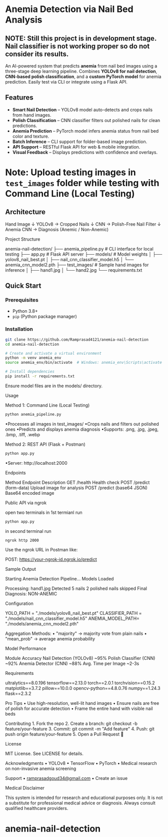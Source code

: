 #  Anemia Detection via Nail Bed Analysis 

## NOTE: Still this project is in development stage. Nail classifier is not working proper so do not consider its results. 

An AI-powered system that predicts **anemia** from nail bed images using a three-stage deep learning pipeline. Combines **YOLOv8 for nail detection**, **CNN-based polish classification**, and a **custom PyTorch model** for anemia prediction. Easily test via CLI or integrate using a Flask API.


##  Features

-  **Smart Nail Detection** – YOLOv8 model auto-detects and crops nails from hand images.
-  **Polish Classification** – CNN classifier filters out polished nails for clean predictions.
-  **Anemia Prediction** – PyTorch model infers anemia status from nail bed color and texture.
-  **Batch Inference** – CLI support for folder-based image prediction.
-  **API Support** – RESTful Flask API for web & mobile integration.
-  **Visual Feedback** – Displays predictions with confidence and overlays.

# Note: Upload testing images in `test_images` folder while testing with Command Line (Local Testing)

##  Architecture

Hand Image
↓
YOLOv8 → Cropped Nails
↓
CNN → Polish-Free Nail Filter
↓
Anemia CNN → Diagnosis (Anemic / Non-Anemic)


 Project Structure

anemia-nail-detection/
├── anemia_pipeline.py         # CLI interface for local testing
├── app.py                     # Flask API server
├── models/                    # Model weights
│   ├── yolov8_nail_best.pt
│   ├── nail_cnn_classifier_model.h5
│   └── anemia_cnn_model2.pth
├── test_images/               # Sample hand images for inference
│   ├── hand1.jpg
│   └── hand2.jpg
└── requirements.txt


##  Quick Start

###  Prerequisites
- Python 3.8+
- `pip` (Python package manager)

###  Installation

```bash
git clone https://github.com/Ramprasad4121/anemia-nail-detection
cd anemia-nail-detection

# Create and activate a virtual environment
python -m venv anemia_env
source anemia_env/bin/activate  # Windows: anemia_env\Scripts\activate

# Install dependencies
pip install -r requirements.txt
```
Ensure model files are in the models/ directory.


 Usage

Method 1: Command Line (Local Testing)

```bash
python anemia_pipeline.py
```

•Processes all images in test_images/
•Crops nails and filters out polished ones
•Predicts and displays anemia diagnosis
•Supports: .png, .jpg, .jpeg, .bmp, .tiff, .webp


Method 2: REST API (Flask + Postman)

```bash
python app.py
```
•Server: http://localhost:2000

Endpoints

Method	Endpoint	Description
GET	/health	Health check
POST	/predict (form-data)	Upload image for analysis
POST	/predict (base64 JSON)	Base64 encoded image


Public API via ngrok

open two terminals
in 1st termianl run
```bash
python app.py
```
in second terminal run
```bash
ngrok http 2000
```

Use the ngrok URL in Postman like:

POST: https://your-ngrok-id.ngrok.io/predict


 Sample Output

 Starting Anemia Detection Pipeline...
 Models Loaded

 Processing: hand1.jpg
 Detected 5 nails
 2 polished nails skipped
 Final Diagnosis: NON-ANEMIC




 Configuration

YOLO_PATH        = "./models/yolov8_nail_best.pt"
CLASSIFIER_PATH  = "./models/nail_cnn_classifier_model.h5"
ANEMIA_MODEL_PATH= "./models/anemia_cnn_model2.pth"

Aggregation Methods:
	•	"majority" → majority vote from plain nails
	•	"mean_prob" → average anemia probability



 Model Performance

Module	Accuracy
Nail Detection (YOLOv8)	~95%
Polish Classifier (CNN)	~92%
Anemia Detector (CNN)	~88%
Avg. Time per Image	~2-3s



 Requirements

ultralytics==8.0.196
tensorflow==2.13.0
torch==2.0.1
torchvision==0.15.2
matplotlib==3.7.2
pillow==10.0.0
opencv-python==4.8.0.76
numpy==1.24.3
flask==2.3.2




Pro Tips
	•	Use high-resolution, well-lit hand images
	•	Ensure nails are free of polish for accurate detection
	•	Frame the entire hand with visible nail beds



Contributing
	1.	Fork the repo
	2.	Create a branch: git checkout -b feature/your-feature
	3.	Commit: git commit -m "Add feature"
	4.	Push: git push origin feature/your-feature
	5.	Open a Pull Request 🚀



License

MIT License. See LICENSE for details.



Acknowledgments
	•	YOLOv8
	•	TensorFlow
	•	PyTorch
	•	Medical research on non-invasive anemia screening



Support
	•	ramprasadgoud34@gmail.com
	•	Create an issue



Medical Disclaimer

This system is intended for research and educational purposes only. It is not a substitute for professional medical advice or diagnosis. Always consult qualified healthcare providers.
# anemia-nail-detection

